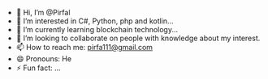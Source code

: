 - 👋 Hi, I’m @Pirfal
- 👀 I’m interested in C#, Python, php and kotlin...
- 🌱 I’m currently learning blockchain technology...
- 💞️ I’m looking to collaborate on people with knowledge about my interest.
- 📫 How to reach me: pirfa111@gmail.com
- 😄 Pronouns: He
- ⚡ Fun fact: ...

<!---
Pirfal/Pirfal is a ✨ special ✨ repository because its `README.md` (this file) appears on your GitHub profile.
You can click the Preview link to take a look at your changes.
--->

